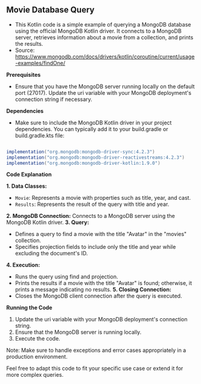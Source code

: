 ## Movie Database Query

- This Kotlin code is a simple example of querying a MongoDB database using the official MongoDB Kotlin driver. It connects to a MongoDB server, retrieves information about a movie from a collection, and prints the results.
- Source: https://www.mongodb.com/docs/drivers/kotlin/coroutine/current/usage-examples/findOne/

**Prerequisites**

- Ensure that you have the MongoDB server running locally on the default port (27017). Update the uri variable with your MongoDB deployment's connection string if necessary.

**Dependencies**

- Make sure to include the MongoDB Kotlin driver in your project dependencies. You can typically add it to your build.gradle or build.gradle.kts file:

```java

implementation("org.mongodb:mongodb-driver-sync:4.2.3")
implementation("org.mongodb:mongodb-driver-reactivestreams:4.2.3")
implementation("org.mongodb:mongodb-driver-kotlin:1.9.0")
``` 
**Code Explanation**

**1. Data Classes:**
- `Movie`: Represents a movie with properties such as title, year, and cast.
- `Results`: Represents the result of the query with title and year.

**2. MongoDB Connection:**
Connects to a MongoDB server using the MongoDB Kotlin driver.
**3. Query:**

 - Defines a query to find a movie with the title "Avatar" in the "movies" collection.
 - Specifies projection fields to include only the title and year while excluding the document's ID.

**4. Execution:**
 - Runs the query using find and projection.
 - Prints the results if a movie with the title "Avatar" is found; otherwise, it prints a message indicating no results.
**5. Closing Connection:**
 - Closes the MongoDB client connection after the query is executed.

**Running the Code**

1. Update the uri variable with your MongoDB deployment's connection string.
2. Ensure that the MongoDB server is running locally.
3. Execute the code.

Note: Make sure to handle exceptions and error cases appropriately in a production environment.

Feel free to adapt this code to fit your specific use case or extend it for more complex queries.
